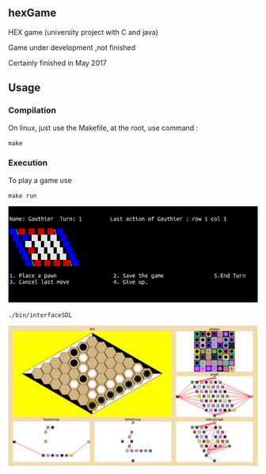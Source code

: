## hexGame
HEX game (university project with C and java)

Game under development ,not finished

Certainly finished in May 2017


## Usage

### Compilation

On linux, just use the Makefile,
at the root, use command :

```viml
make
```


### Execution

To play a game use

```viml
make run
```
![all text](https://github.com/hiergaut/hexGame/blob/master/file/pictureGame.png)

```viml
./bin/interfaceSDL
```

![alt text](https://github.com/hiergaut/hexGame/blob/master/file/pictureSDL.png)

